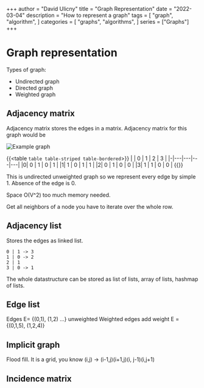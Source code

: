 +++
author = "David Ulicny"
title = "Graph Representation"
date = "2022-03-04"
description = "How to represent a graph"
tags = [
    "graph",
    "algorithm",
]
categories = [
    "graphs",
    "algorithms",
]
series = ["Graphs"]
+++

# Graph representation
Types of graph:
* Undirected graph
* Directed graph
* Weighted graph 

## Adjacency matrix

Adjacency matrix stores the edges in a matrix. Adjacency matrix for this graph
would be

![Example graph](../../slice1.png "graph")

{{<table `table table-striped table-bordered`>}}
| | 0 | 1 | 2 | 3 |
|-|---|---|---|---|
|0| 0 | 1 | 0 | 1 |
|1| 1 | 0 | 1 | 1 |
|2| 0 | 1 | 0 | 0 |
|3| 1 | 1 | 0 | 0 |
{{</table>}}

This is undirected unweighted graph so we represent every edge by simple 1. Absence of the edge is 0.

Space O(V^2) too much memory needed.

Get all neighbors of a node you have to iterate over the whole row.

## Adjacency list

Stores the edges as linked list. 

``` 
0 | 1 -> 3
1 | 0 -> 2
2 | 1
3 | 0 -> 1
```

The whole datastructure can be stored as list of lists, array of lists, hashmap of lists.

## Edge list
Edges E= {(0,1), (1,2) ...} unweighted
Weighted edges add weight E = {(0,1,5), (1,2,4)}

## Implicit graph

Flood fill. It is a grid, you know (i,j) -> (i-1,j)(i+1,j)(i, j-1)(i,j+1)

## Incidence matrix

